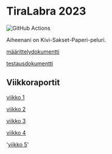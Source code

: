 # TiraLabra 2023

![GitHub Actions](https://github.com/KilpiV/TiraLabra2023/workflows/CI/badge.svg)

Aiheenani on Kivi-Sakset-Paperi-peluri. 

[määrittelydokumentti](https://github.com/KilpiV/TiraLabra2023/blob/main/Dokumentaatio/maarittelydokumentti.md)

[testausdokumentti](https://github.com/KilpiV/TiraLabra2023/blob/main/Dokumentaatio/testausdokumentti.md)


## Viikkoraportit

[viikko 1](https://github.com/KilpiV/TiraLabra2023/blob/main/Dokumentaatio/Viikkoraportit/Viikko1.md)

[viikko 2](https://github.com/KilpiV/TiraLabra2023/blob/main/Dokumentaatio/Viikkoraportit/Viikko2.md)

[viikko 3](https://github.com/KilpiV/TiraLabra2023/blob/main/Dokumentaatio/Viikkoraportit/Viikko3.md)

[viikko 4](https://github.com/KilpiV/TiraLabra2023/blob/main/Dokumentaatio/Viikkoraportit/Viikko4.md)

'[viikko 5](https://github.com/KilpiV/TiraLabra2023/blob/main/Dokumentaatio/Viikkoraportit/Viikko5.md)'



